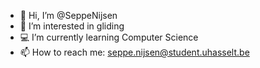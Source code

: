 - 👋 Hi, I’m @SeppeNijsen
- 🛫 I’m interested in gliding
- 💻 I’m currently learning Computer Science
- 📫 How to reach me: seppe.nijsen@student.uhasselt.be

<!---
SeppeNijsen/SeppeNijsen is a ✨ special ✨ repository because its `README.md` (this file) appears on your GitHub profile.
You can click the Preview link to take a look at your changes.
--->
